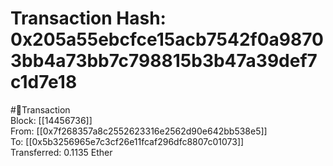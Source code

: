 
Transaction Hash: 0x205a55ebcfce15acb7542f0a98703bb4a73bb7c798815b3b47a39def7c1d7e18
====================================================================================
  
#💸Transaction  
Block: [[14456736]]  
From: [[0x7f268357a8c2552623316e2562d90e642bb538e5]]  
To: [[0x5b3256965e7c3cf26e11fcaf296dfc8807c01073]]  
Transferred: 0.1135 Ether